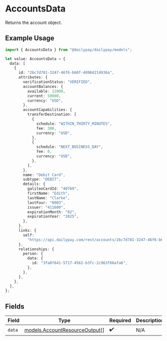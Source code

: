 # AccountsData

Returns the account object.

## Example Usage

```typescript
import { AccountsData } from "@dailypay/dailypay/models";

let value: AccountsData = {
  data: [
    {
      id: "2bc7d781-3247-46f6-b60f-4090d214936a",
      attributes: {
        verificationStatus: "VERIFIED",
        accountBalances: {
          available: 12000,
          current: 50000,
          currency: "USD",
        },
        accountCapabilities: {
          transferDestination: [
            {
              schedule: "WITHIN_THIRTY_MINUTES",
              fee: 300,
              currency: "USD",
            },
            {
              schedule: "NEXT_BUSINESS_DAY",
              fee: 0,
              currency: "USD",
            },
          ],
        },
        name: "Debit Card",
        subtype: "DEBIT",
        details: {
          galileoCardId: "40769",
          firstName: "Edith",
          lastName: "Clarke",
          lastFour: "0003",
          issuer: "411600",
          expirationMonth: "02",
          expirationYear: "2025",
        },
      },
      links: {
        self:
          "https://api.dailypay.com/rest/accounts/2bc7d781-3247-46f6-b60f-4090d214936a",
      },
      relationships: {
        person: {
          data: {
            id: "3fa8f641-5717-4562-b3fc-2c963f66afa6",
          },
        },
      },
    },
  ],
};
```

## Fields

| Field                                                                | Type                                                                 | Required                                                             | Description                                                          |
| -------------------------------------------------------------------- | -------------------------------------------------------------------- | -------------------------------------------------------------------- | -------------------------------------------------------------------- |
| `data`                                                               | [models.AccountResourceOutput](../models/accountresourceoutput.md)[] | :heavy_check_mark:                                                   | N/A                                                                  |